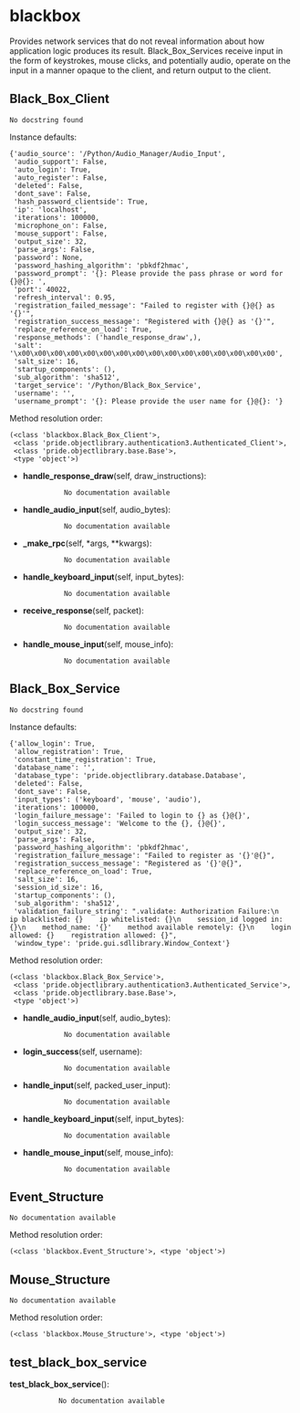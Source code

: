 blackbox
==============

 Provides network services that do not reveal information about how 
    application logic produces its result. Black_Box_Services receive input
    in the form of keystrokes, mouse clicks, and potentially audio,
    operate on the input in a manner opaque to the client, and return output
    to the client. 

Black_Box_Client
--------------

	No docstring found


Instance defaults: 

	{'audio_source': '/Python/Audio_Manager/Audio_Input',
	 'audio_support': False,
	 'auto_login': True,
	 'auto_register': False,
	 'deleted': False,
	 'dont_save': False,
	 'hash_password_clientside': True,
	 'ip': 'localhost',
	 'iterations': 100000,
	 'microphone_on': False,
	 'mouse_support': False,
	 'output_size': 32,
	 'parse_args': False,
	 'password': None,
	 'password_hashing_algorithm': 'pbkdf2hmac',
	 'password_prompt': '{}: Please provide the pass phrase or word for {}@{}: ',
	 'port': 40022,
	 'refresh_interval': 0.95,
	 'registration_failed_message': "Failed to register with {}@{} as '{}'",
	 'registration_success_message': "Registered with {}@{} as '{}'",
	 'replace_reference_on_load': True,
	 'response_methods': ('handle_response_draw',),
	 'salt': '\x00\x00\x00\x00\x00\x00\x00\x00\x00\x00\x00\x00\x00\x00\x00\x00',
	 'salt_size': 16,
	 'startup_components': (),
	 'sub_algorithm': 'sha512',
	 'target_service': '/Python/Black_Box_Service',
	 'username': '',
	 'username_prompt': '{}: Please provide the user name for {}@{}: '}

Method resolution order: 

	(<class 'blackbox.Black_Box_Client'>,
	 <class 'pride.objectlibrary.authentication3.Authenticated_Client'>,
	 <class 'pride.objectlibrary.base.Base'>,
	 <type 'object'>)

- **handle_response_draw**(self, draw_instructions):

				No documentation available


- **handle_audio_input**(self, audio_bytes):

				No documentation available


- **_make_rpc**(self, *args, **kwargs):

				No documentation available


- **handle_keyboard_input**(self, input_bytes):

				No documentation available


- **receive_response**(self, packet):

				No documentation available


- **handle_mouse_input**(self, mouse_info):

				No documentation available


Black_Box_Service
--------------

	No docstring found


Instance defaults: 

	{'allow_login': True,
	 'allow_registration': True,
	 'constant_time_registration': True,
	 'database_name': '',
	 'database_type': 'pride.objectlibrary.database.Database',
	 'deleted': False,
	 'dont_save': False,
	 'input_types': ('keyboard', 'mouse', 'audio'),
	 'iterations': 100000,
	 'login_failure_message': 'Failed to login to {} as {}@{}',
	 'login_success_message': 'Welcome to the {}, {}@{}',
	 'output_size': 32,
	 'parse_args': False,
	 'password_hashing_algorithm': 'pbkdf2hmac',
	 'registration_failure_message': "Failed to register as '{}'@{}",
	 'registration_success_message': "Registered as '{}'@{}",
	 'replace_reference_on_load': True,
	 'salt_size': 16,
	 'session_id_size': 16,
	 'startup_components': (),
	 'sub_algorithm': 'sha512',
	 'validation_failure_string': ".validate: Authorization Failure:\n    ip blacklisted: {}    ip whitelisted: {}\n    session_id logged in: {}\n    method_name: '{}'    method available remotely: {}\n    login allowed: {}    registration allowed: {}",
	 'window_type': 'pride.gui.sdllibrary.Window_Context'}

Method resolution order: 

	(<class 'blackbox.Black_Box_Service'>,
	 <class 'pride.objectlibrary.authentication3.Authenticated_Service'>,
	 <class 'pride.objectlibrary.base.Base'>,
	 <type 'object'>)

- **handle_audio_input**(self, audio_bytes):

				No documentation available


- **login_success**(self, username):

				No documentation available


- **handle_input**(self, packed_user_input):

				No documentation available


- **handle_keyboard_input**(self, input_bytes):

				No documentation available


- **handle_mouse_input**(self, mouse_info):

				No documentation available


Event_Structure
--------------

	No documentation available


Method resolution order: 

	(<class 'blackbox.Event_Structure'>, <type 'object'>)

Mouse_Structure
--------------

	No documentation available


Method resolution order: 

	(<class 'blackbox.Mouse_Structure'>, <type 'object'>)

test_black_box_service
--------------

**test_black_box_service**():

				No documentation available
